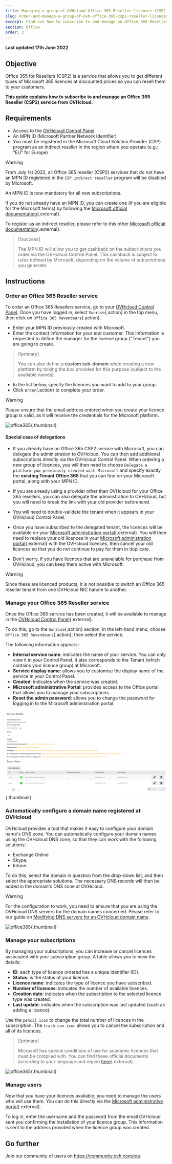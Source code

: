 ```yaml
---
title: Managing a group of OVHcloud Office 365 Reseller licences (CSP2)
slug: order-and-manage-a-group-of-ovh-office-365-csp2-reseller-licences
excerpt: Find out how to subscribe to and manage an Office 365 Reseller (CSP2) service from OVHcloud
section: Office
order: 3
---
```


**Last updated 17th June 2022**

## Objective

Office 365 for Resellers (CSP2) is a service that allows you to get different types of Microsoft 365 licences at discounted prices so you can resell them to your customers.

**This guide explains how to subscribe to and manage an Office 365 Reseller (CSP2) service from OVHcloud.**

## Requirements

- Access to the [OVHcloud Control Panel](https://www.ovh.com/auth/?action=gotomanager&from=https://www.ovh.co.uk/&ovhSubsidiary=GB)
- An MPN ID (Microsoft Partner Network Identifier)
- You must be registered in the Microsoft Cloud Solution Provider (CSP) program as an indirect reseller in the region where you operate (e.g.: “EU” for Europe)

> [!warning]
>
> From July 1st 2022, all Office 365 reseller (CSP2) services that do not have an MPN ID registered in the `CSP indirect reseller` program will be disabled by Microsoft.
>
> An MPN ID is now mandatory for all new subscriptions.
>
If you do not already have an MPN ID, you can create one (if you are eligible for the Microsoft terms) by following the [Microsoft official documentation](https://docs.microsoft.com/en-gb/partner-center/mpn-create-a-partner-center-account){.external}.

To register as an indirect reseller, please refer to this other [Microsoft official documentation](https://docs.microsoft.com/en-gb/partner-center/enrolling-in-the-csp-program#enroll-as-an-indirect-reseller){.external}.

> [!success]
>
> The MPN ID will allow you to get cashback on the subscriptions you order via the OVHcloud Control Panel. This cashback is subject to rules defined by Microsoft, depending on the volume of subscriptions you generate.
>

## Instructions

### Order an Office 365 Reseller service

To order an Office 365 Resellers service, go to your [OVHcloud Control Panel](https://www.ovh.com/auth/?action=gotomanager&from=https://www.ovh.co.uk/&ovhSubsidiary=GB). Once you have logged in, select `Sunrise`{.action} in the top menu, then click on `Office 365 Revendeurs`{.action}.

- Enter your MPN ID previously created with Microsoft.
- Enter the contact information for your end customer. This information is requested to define the manager for the licence group ("Tenant") you are going to create.

> [!primary]
>
> You can also define a **custom sub-domain** when creating a new platform by ticking the box provided for this purpose (subject to the available names).

- In the list below, specify the licences you want to add to your group.
- Click `Order`{.action} to complete your order.

> [!warning]
>
> Please ensure that the email address entered when you create your licence group is valid, as it will receive the credentials for the Microsoft platform.
>

![office365](images/csp2-01.png){.thumbnail}

#### Special case of delegations

- If you already have an Office 365 CSP2 service with Microsoft, you can delegate the administration to OVHcloud. You can then add additional subscriptions directly via the OVHcloud Control Panel. When ordering a new group of licences, you will then need to choose `Delegate a platform you previously created with Microsoft` and specify exactly the **existing Tenant Office 365** that you can find on your Microsoft portal, along with your MPN ID.

- If you are already using a provider other than OVHcloud for your Office 365 resellers, you can also delegate the administration to OVHcloud, but you will need to break the link with your old provider beforehand.

- You will need to double-validate the tenant when it appears in your OVHcloud Control Panel.

- Once you have subscribed to the delegated tenant, the licences will be available on your [Microsoft administration portal](https://portal.office.com/Admin/Default.aspx){.external}. You will then need to replace your old licences in your [Microsoft administration portal](https://portal.office.com/Admin/Default.aspx){.external} with the OVHcloud licences, then cancel your old licences so that you do not continue to pay for them in duplicate.

- Don’t worry, if you have licences that are unavailable for purchase from OVHcloud, you can keep them active with Microsoft.

> [!warning]
> Since these are licenced products, it is not possible to switch an Office 365 reseller tenant from one OVHcloud NIC handle to another.
>

### Manage your Office 365 Reseller service

Once the Office 365 service has been created, it will be available to manage in the [OVHcloud Control Panel](https://www.ovh.com/auth/?action=gotomanager&from=https://www.ovh.co.uk/&ovhSubsidiary=GB){.external}.

To do this, go to the `Sunrise`{.action} section. In the left-hand menu, choose `Office 365 Revendeurs`{.action}, then select the service.

The following information appears:

- **Internal service name**: indicates the name of your service. You can only view it in your Control Panel. It also corresponds to the Tenant (which contains your licence group) at Microsoft.
- **Service display name**: allows you to customise the display name of the service in your Control Panel.
- **Created**: indicates when the service was created.
- **Microsoft administrative Portal**: provides access to the Office portal that allows you to manage your subscriptions.
- **Reset the admin password**: allows you to change the password for logging in to the Microsoft administration portal.

![office365](images/sunrise_office365_CSP2_services_details.png){.thumbnail}

### Automatically configure a domain name registered at OVHcloud

OVHcloud provides a tool that makes it easy to configure your domain name's DNS zone. You can automatically configure your domain names using the OVHcloud DNS zone, so that they can work with the following solutions:

- Exchange Online
- Skype;
- Intune.

To do this, select the domain in question from the drop-down list, and then select the appropriate solutions. The necessary DNS records will then be added in the domain's DNS zone at OVHcloud.

> [!warning]
> For the configuration to work, you need to ensure that you are using the OVHcloud DNS servers for the domain names concerned. Please refer to our guide on [Modifying DNS servers for an OVHcloud domain name](https://docs.ovh.com/gb/en/domains/web_hosting_general_information_about_dns_servers/).
>

![office365](images/sunrise_office365_CSP2_automatic_domain_configuration.png){.thumbnail}

### Manage your subscriptions

By managing your subscriptions, you can increase or cancel licences associated with your subscription group. A table allows you to view the details:

- **ID**: each type of licence ordered has a unique identifier (ID).
- **Status**: is the status of your licence.
- **Licence name**: indicates the type of licence you have subscribed.
- **Number of licences**: indicates the number of available licences.
- **Creation date**: indicates when the subscription to the selected licence type was created.
- **Last update**: indicates when the subscription was last updated (such as adding a licence).

Use the `pencil icon` to change the total number of licences in the subscription. The `trash can icon` allows you to cancel the subscription and all of its licences.

> [!primary]
>
> Microsoft has special conditions of use for academic licences that must be complied with. You can find these official documents according to your language and region [here](http://www.microsoftvolumelicensing.com/DocumentSearch.aspx?Mode=2&Keyword=AcademicQualEdUserDef){.external}.
>

![office365](images/sunrise_office365_CSP2_Subscribers.png){.thumbnail}

### Manage users

Now that you have your licences available, you need to manage the users who will use them. You can do this directly via the [Microsoft administrative portal](https://portal.office.com/Admin/Default.aspx){.external}.

To log in, enter the username and the password from the email OVHcloud sent you confirming the installation of your licence group. This information is sent to the address provided when the licence group was created.

## Go further

Join our community of users on <https://community.ovh.com/en/>.

